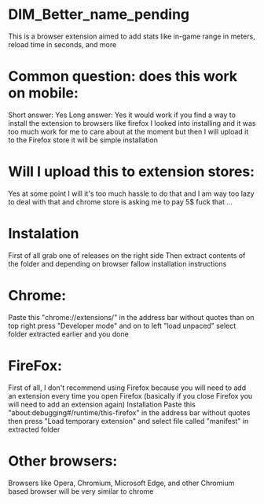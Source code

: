# DIM_Better_name_pending
This is a browser extension aimed to add stats like in-game range in meters, reload time in seconds, and more
# Common question: does this work on mobile:
Short answer: Yes
Long answer: Yes it would work if you find a way to install the extension to browsers like firefox I looked into installing and it was too much work for me to care about at the moment but then I will upload it to the Firefox store it will be simple installation
# Will I upload this to extension stores:
Yes at some point I will it's too much hassle to do that and I am way too lazy to deal with that and chrome store is asking me to pay 5$ fuck that ...
# Instalation
First of all grab one of releases on the right side 
Then extract contents of the folder and depending on browser fallow installation instructions
# Chrome: 
Paste this "chrome://extensions/" in the address bar without quotes than on top right press "Developer mode" and on to left "load unpaced" select folder extracted earlier and you done
# FireFox:
First of all, I don't recommend using Firefox because you will need to add an extension every time you open Firefox (basically if you close Firefox you will need to add an extension again)
Installation Paste this "about:debugging#/runtime/this-firefox" in the address bar without quotes then press "Load temporary extension" and select file called "manifest" in extracted folder
# Other browsers:
Browsers like Opera, Chromium, Microsoft Edge, and other Chromium based browser will be very similar to chrome
